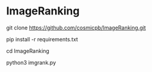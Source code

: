 # ImageRanking

git clone https://github.com/cosmicpb/ImageRanking.git

pip install -r requirements.txt

cd ImageRanking

python3 imgrank.py
